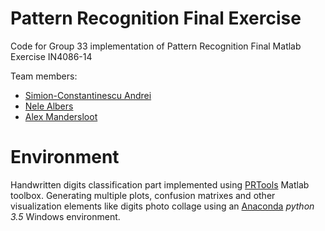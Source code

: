 # Pattern Recognition Final Exercise

Code for Group 33 implementation of Pattern Recognition Final Matlab Exercise IN4086-14

Team members:
 * [Simion-Constantinescu Andrei](https://www.linkedin.com/in/andrei-simion-constantinescu/)
 * [Nele Albers](https://www.tudelft.nl/ewi/)
 * [Alex Mandersloot](https://www.tudelft.nl/ewi/)
 
 # Environment 
 
Handwritten digits classification part implemented using [PRTools](http://prtools.tudelft.nl/) Matlab toolbox.
Generating multiple plots, confusion matrixes and other visualization elements like digits photo collage using an [Anaconda](https://www.anaconda.com/download/) *python 3.5* Windows environment.


